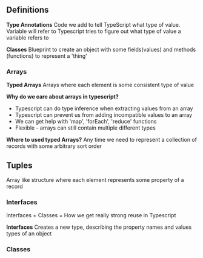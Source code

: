 ## Definitions

**Type Annotations**
Code we add to tell TypeScript what type of value. Variable will refer to
Typescript tries to figure out what type of value a variable refers to

**Classes**
Blueprint to create an object with some fields(values) and methods (functions) to represent a 'thing'

### Arrays

**Typed Arrays**
Arrays where each element is some consistent type of value

**Why do we care about arrays in typescript?**

- Typescript can do type inference when extracting values from an array
- Typescript can prevent us from adding incompatible values to an array
- We can get help with 'map', 'forEach', 'reduce' functions
- Flexible - arrays can still contain multiple different types

**Where to used typed Arrays?**
Any time we need to represent a collection of records with some arbitrary sort order

## Tuples

Array like structure where each element represents some property of a record

### Interfaces

Interfaces + Classes = How we get really strong reuse in Typescript

**Interfaces**
Creates a new type, describing the property names and values types of an object

### Classes
